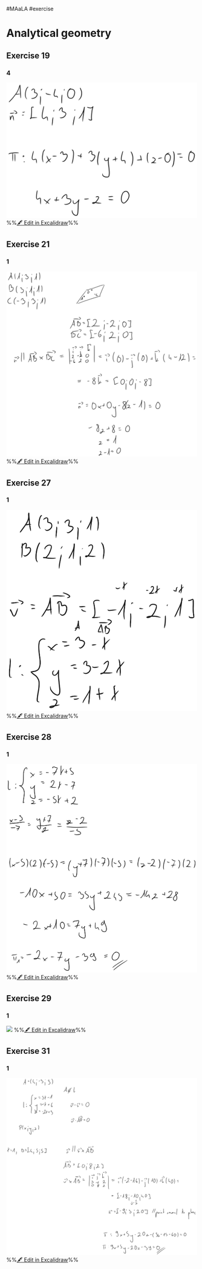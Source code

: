 #MAaLA #exercise 

# Analytical geometry
## Exercise 19
### 4
![](attachments/Exercise%2029.05.2024%2029.05.2024%2008_23_35.excalidraw.svg)
%%[🖋 Edit in Excalidraw](attachments/Exercise%2029.05.2024%2029.05.2024%2008_23_35.excalidraw.md)%%

## Exercise 21
### 1
![](attachments/Exercise%2029.05.2024%2029.05.2024%2008_25_10.excalidraw.svg)
%%[🖋 Edit in Excalidraw](attachments/Exercise%2029.05.2024%2029.05.2024%2008_25_10.excalidraw.md)%%

## Exercise 27
### 1
![](attachments/Exercise%2029.05.2024%2029.05.2024%2008_32_03.excalidraw.svg)
%%[🖋 Edit in Excalidraw](attachments/Exercise%2029.05.2024%2029.05.2024%2008_32_03.excalidraw.md)%%

## Exercise 28
### 1
![](attachments/Exercise%2029.05.2024%2029.05.2024%2008_33_51.excalidraw.svg)
%%[🖋 Edit in Excalidraw](attachments/Exercise%2029.05.2024%2029.05.2024%2008_33_51.excalidraw.md)%%

## Exercise 29
### 1
![](attachments/Exercise%2029.05.2024%2029.05.2024%2008_40_44.excalidraw.svg)
%%[🖋 Edit in Excalidraw](attachments/Exercise%2029.05.2024%2029.05.2024%2008_40_44.excalidraw.md)%%

## Exercise 31
### 1
![](attachments/Exercise%2029.05.2024%2029.05.2024%2008_50_04.excalidraw.svg)
%%[🖋 Edit in Excalidraw](attachments/Exercise%2029.05.2024%2029.05.2024%2008_50_04.excalidraw.md)%%